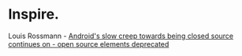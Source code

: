 # Inspire.
Louis Rossmann - [Android's slow creep towards being closed source continues on - open source elements deprecated](https://youtu.be/-QSr5eKjMjA)
